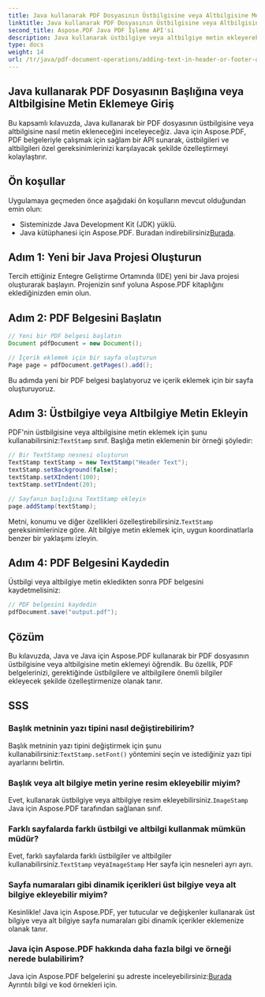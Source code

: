 ```yaml
---
title: Java kullanarak PDF Dosyasının Üstbilgisine veya Altbilgisine Metin Ekleme
linktitle: Java kullanarak PDF Dosyasının Üstbilgisine veya Altbilgisine Metin Ekleme
second_title: Aspose.PDF Java PDF İşleme API'si
description: Java kullanarak üstbilgiye veya altbilgiye metin ekleyerek PDF belgelerini nasıl geliştireceğinizi öğrenin. Java için Aspose.PDF ile adım adım talimatları keşfedin.
type: docs
weight: 14
url: /tr/java/pdf-document-operations/adding-text-in-header-or-footer-of-pdf-file-using-java/
---
```


## Java kullanarak PDF Dosyasının Başlığına veya Altbilgisine Metin Eklemeye Giriş

Bu kapsamlı kılavuzda, Java kullanarak bir PDF dosyasının üstbilgisine veya altbilgisine nasıl metin ekleneceğini inceleyeceğiz. Java için Aspose.PDF, PDF belgeleriyle çalışmak için sağlam bir API sunarak, üstbilgileri ve altbilgileri özel gereksinimlerinizi karşılayacak şekilde özelleştirmeyi kolaylaştırır.

## Ön koşullar

Uygulamaya geçmeden önce aşağıdaki ön koşulların mevcut olduğundan emin olun:

- Sisteminizde Java Development Kit (JDK) yüklü.
-  Java kütüphanesi için Aspose.PDF. Buradan indirebilirsiniz[Burada](https://releases.aspose.com/pdf/java/).

## Adım 1: Yeni bir Java Projesi Oluşturun

Tercih ettiğiniz Entegre Geliştirme Ortamında (IDE) yeni bir Java projesi oluşturarak başlayın. Projenizin sınıf yoluna Aspose.PDF kitaplığını eklediğinizden emin olun.

## Adım 2: PDF Belgesini Başlatın

```java
// Yeni bir PDF belgesi başlatın
Document pdfDocument = new Document();

// İçerik eklemek için bir sayfa oluşturun
Page page = pdfDocument.getPages().add();
```

Bu adımda yeni bir PDF belgesi başlatıyoruz ve içerik eklemek için bir sayfa oluşturuyoruz.

## Adım 3: Üstbilgiye veya Altbilgiye Metin Ekleyin

 PDF'nin üstbilgisine veya altbilgisine metin eklemek için şunu kullanabilirsiniz:`TextStamp` sınıf. Başlığa metin eklemenin bir örneği şöyledir:

```java
// Bir TextStamp nesnesi oluşturun
TextStamp textStamp = new TextStamp("Header Text");
textStamp.setBackground(false);
textStamp.setXIndent(100);
textStamp.setYIndent(20);

// Sayfanın başlığına TextStamp ekleyin
page.addStamp(textStamp);
```

 Metni, konumu ve diğer özellikleri özelleştirebilirsiniz.`TextStamp` gereksinimlerinize göre. Alt bilgiye metin eklemek için, uygun koordinatlarla benzer bir yaklaşımı izleyin.

## Adım 4: PDF Belgesini Kaydedin

Üstbilgi veya altbilgiye metin ekledikten sonra PDF belgesini kaydetmelisiniz:

```java
// PDF belgesini kaydedin
pdfDocument.save("output.pdf");
```

## Çözüm

Bu kılavuzda, Java ve Java için Aspose.PDF kullanarak bir PDF dosyasının üstbilgisine veya altbilgisine metin eklemeyi öğrendik. Bu özellik, PDF belgelerinizi, gerektiğinde üstbilgilere ve altbilgilere önemli bilgiler ekleyecek şekilde özelleştirmenize olanak tanır.

## SSS

### Başlık metninin yazı tipini nasıl değiştirebilirim?

 Başlık metninin yazı tipini değiştirmek için şunu kullanabilirsiniz:`TextStamp.setFont()` yöntemini seçin ve istediğiniz yazı tipi ayarlarını belirtin.

### Başlık veya alt bilgiye metin yerine resim ekleyebilir miyim?

 Evet, kullanarak üstbilgiye veya altbilgiye resim ekleyebilirsiniz.`ImageStamp` Java için Aspose.PDF tarafından sağlanan sınıf.

### Farklı sayfalarda farklı üstbilgi ve altbilgi kullanmak mümkün müdür?

 Evet, farklı sayfalarda farklı üstbilgiler ve altbilgiler kullanabilirsiniz.`TextStamp` veya`ImageStamp` Her sayfa için nesneleri ayrı ayrı.

### Sayfa numaraları gibi dinamik içerikleri üst bilgiye veya alt bilgiye ekleyebilir miyim?

Kesinlikle! Java için Aspose.PDF, yer tutucular ve değişkenler kullanarak üst bilgiye veya alt bilgiye sayfa numaraları gibi dinamik içerikler eklemenize olanak tanır.

### Java için Aspose.PDF hakkında daha fazla bilgi ve örneği nerede bulabilirim?

 Java için Aspose.PDF belgelerini şu adreste inceleyebilirsiniz:[Burada](https://reference.aspose.com/pdf/java/) Ayrıntılı bilgi ve kod örnekleri için.